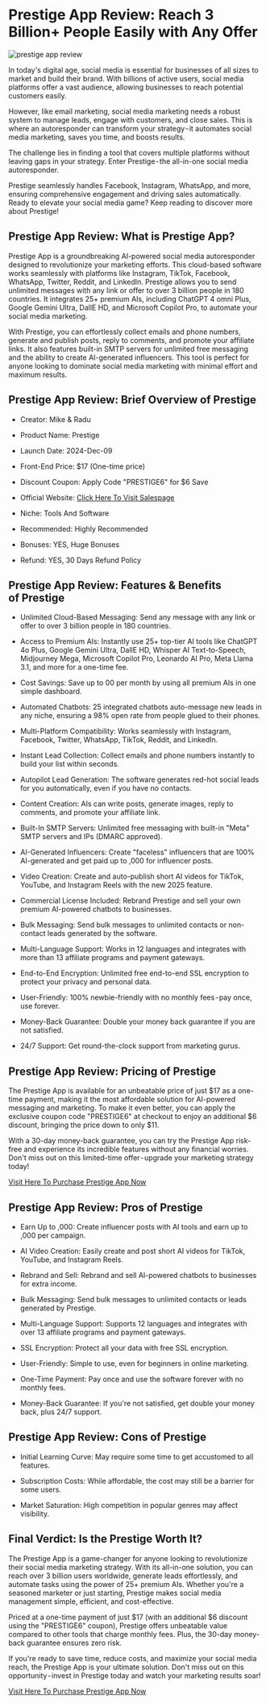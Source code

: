 # Prestige App Review: Reach 3 Billion+ People Easily with Any Offer
![prestige app review](https://github.com/user-attachments/assets/84725a5f-ff89-4682-ac08-f75f16e9d68f)

In today's digital age, social media is essential for businesses of all sizes to market and build their brand. With billions of active users, social media platforms offer a vast audience, allowing businesses to reach potential customers easily.

However, like email marketing, social media marketing needs a robust system to manage leads, engage with customers, and close sales. This is where an autoresponder can transform your strategy - it automates social media marketing, saves you time, and boosts results.

The challenge lies in finding a tool that covers multiple platforms without leaving gaps in your strategy. Enter Prestige - the all-in-one social media autoresponder. 

Prestige seamlessly handles Facebook, Instagram, WhatsApp, and more, ensuring comprehensive engagement and driving sales automatically.
Ready to elevate your social media game? Keep reading to discover more about Prestige!

## Prestige App Review: What is Prestige App?

Prestige App is a groundbreaking AI-powered social media autoresponder designed to revolutionize your marketing efforts. This cloud-based software works seamlessly with platforms like Instagram, TikTok, Facebook, WhatsApp, Twitter, Reddit, and LinkedIn. Prestige allows you to send unlimited messages with any link or offer to over 3 billion people in 180 countries. It integrates 25+ premium AIs, including ChatGPT 4 omni Plus, Google Gemini Ultra, DallE HD, and Microsoft Copilot Pro, to automate your social media marketing.

With Prestige, you can effortlessly collect emails and phone numbers, generate and publish posts, reply to comments, and promote your affiliate links. It also features built-in SMTP servers for unlimited free messaging and the ability to create AI-generated influencers. This tool is perfect for anyone looking to dominate social media marketing with minimal effort and maximum results.

## Prestige App Review: Brief Overview of Prestige

* Creator: Mike & Radu

* Product Name: Prestige

* Launch Date: 2024-Dec-09

* Front-End Price: $17 (One-time price)

* Discount Coupon: Apply Code "PRESTIGE6" for $6 Save

* Official Website: [Click Here To Visit Salespage](https://bit.ly/3ZMZMjQ)

* Niche: Tools And Software

* Recommended: Highly Recommended

* Bonuses: YES, Huge Bonuses

* Refund: YES, 30 Days Refund Policy

## Prestige App Review: Features & Benefits of Prestige

* Unlimited Cloud-Based Messaging: Send any message with any link or offer to over 3 billion people in 180 countries.

* Access to Premium AIs: Instantly use 25+ top-tier AI tools like ChatGPT 4o Plus, Google Gemini Ultra, DallE HD, Whisper AI Text-to-Speech, Midjourney Mega, Microsoft Copilot Pro, Leonardo AI Pro, Meta Llama 3.1, and more for a one-time fee.

* Cost Savings: Save up to 00 per month by using all premium AIs in one simple dashboard.

* Automated Chatbots: 25 integrated chatbots auto-message new leads in any niche, ensuring a 98% open rate from people glued to their phones.

* Multi-Platform Compatibility: Works seamlessly with Instagram, Facebook, Twitter, WhatsApp, TikTok, Reddit, and LinkedIn.

* Instant Lead Collection: Collect emails and phone numbers instantly to build your list within seconds.

* Autopilot Lead Generation: The software generates red-hot social leads for you automatically, even if you have no contacts.

* Content Creation: AIs can write posts, generate images, reply to comments, and promote your affiliate link.

* Built-In SMTP Servers: Unlimited free messaging with built-in "Meta" SMTP servers and IPs (DMARC approved).

* AI-Generated Influencers: Create "faceless" influencers that are 100% AI-generated and get paid up to ,000 for influencer posts.

* Video Creation: Create and auto-publish short AI videos for TikTok, YouTube, and Instagram Reels with the new 2025 feature.

* Commercial License Included: Rebrand Prestige and sell your own premium AI-powered chatbots to businesses.

* Bulk Messaging: Send bulk messages to unlimited contacts or non-contact leads generated by the software.

* Multi-Language Support: Works in 12 languages and integrates with more than 13 affiliate programs and payment gateways.

* End-to-End Encryption: Unlimited free end-to-end SSL encryption to protect your privacy and personal data.

* User-Friendly: 100% newbie-friendly with no monthly fees - pay once, use forever.

* Money-Back Guarantee: Double your money back guarantee if you are not satisfied.

* 24/7 Support: Get round-the-clock support from marketing gurus.

## Prestige App Review: Pricing of Prestige

The Prestige App is available for an unbeatable price of just $17 as a one-time payment, making it the most affordable solution for AI-powered messaging and marketing. To make it even better, you can apply the exclusive coupon code "PRESTIGE6" at checkout to enjoy an additional $6 discount, bringing the price down to only $11.

With a 30-day money-back guarantee, you can try the Prestige App risk-free and experience its incredible features without any financial worries.
Don't miss out on this limited-time offer - upgrade your marketing strategy today!

[Visit Here To Purchase Prestige App Now](https://bit.ly/3ZMZMjQ)

## Prestige App Review: Pros of Prestige

* Earn Up to ,000: Create influencer posts with AI tools and earn up to ,000 per campaign.

* AI Video Creation: Easily create and post short AI videos for TikTok, YouTube, and Instagram Reels.

* Rebrand and Sell: Rebrand and sell AI-powered chatbots to businesses for extra income.

* Bulk Messaging: Send bulk messages to unlimited contacts or leads generated by Prestige.

* Multi-Language Support: Supports 12 languages and integrates with over 13 affiliate programs and payment gateways.

* SSL Encryption: Protect all your data with free SSL encryption.

* User-Friendly: Simple to use, even for beginners in online marketing.

* One-Time Payment: Pay once and use the software forever with no monthly fees.

* Money-Back Guarantee: If you're not satisfied, get double your money back, plus 24/7 support.

## Prestige App Review: Cons of Prestige

* Initial Learning Curve: May require some time to get accustomed to all features.

* Subscription Costs: While affordable, the cost may still be a barrier for some users.

* Market Saturation: High competition in popular genres may affect visibility.

## Final Verdict: Is the Prestige Worth It?

The Prestige App is a game-changer for anyone looking to revolutionize their social media marketing strategy. With its all-in-one solution, you can reach over 3 billion users worldwide, generate leads effortlessly, and automate tasks using the power of 25+ premium AIs. Whether you're a seasoned marketer or just starting, Prestige makes social media management simple, efficient, and cost-effective.

Priced at a one-time payment of just $17 (with an additional $6 discount using the "PRESTIGE6" coupon), Prestige offers unbeatable value compared to other tools that charge monthly fees. Plus, the 30-day money-back guarantee ensures zero risk.

If you're ready to save time, reduce costs, and maximize your social media reach, the Prestige App is your ultimate solution. Don't miss out on this opportunity - invest in Prestige today and watch your marketing results soar!

[Visit Here To Purchase Prestige App Now](https://bit.ly/3ZMZMjQ)

